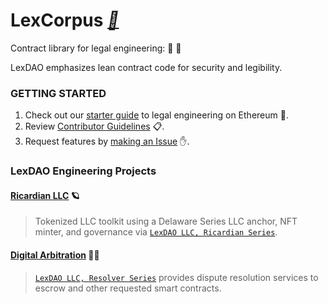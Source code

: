 # LexCorpus *[📕](https://medium.com/lexdaoism/enter-lexdao-corpus-contracts-df01d8518019)*
Contract library for legal engineering: 🤖 📜

LexDAO emphasizes lean contract code for security and legibility. 

### GETTING STARTED

1. Check out our [starter guide](GUIDE.md) to legal engineering on Ethereum 🔧. 
2. Review [Contributor Guidelines](CONTRIBUTING.md) 📋.
3. Request features by [making an Issue](https://github.com/lexDAO/LexCorpus/issues/new) ✋.

### LexDAO Engineering Projects

#### [Ricardian LLC](https://github.com/lexDAO/Ricardian) 🪐
> Tokenized LLC toolkit using a Delaware Series LLC anchor, NFT minter, and governance via [`LexDAO LLC, Ricardian Series`](https://gnosis-safe.io/app/#/safes/0x1427354Cda3e65cb57791115B67a171FA7bb97c7).

#### [Digital Arbitration](https://github.com/lexDAO/Arbitration) 🧑‍⚖️
> [`LexDAO LLC, Resolver Series`](https://gnosis-safe.io/app/#/safes/0x5B620676E28693fC14876b035b08CbB1B657dF38) provides dispute resolution services to escrow and other requested smart contracts.
